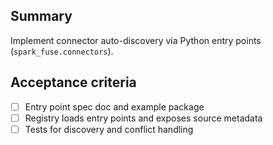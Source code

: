 ## Summary

Implement connector auto-discovery via Python entry points (`spark_fuse.connectors`).

## Acceptance criteria

- [ ] Entry point spec doc and example package
- [ ] Registry loads entry points and exposes source metadata
- [ ] Tests for discovery and conflict handling
